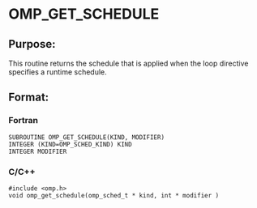# OMP_GET_SCHEDULE

## Purpose:

This routine returns the schedule that is applied when the loop directive specifies a runtime schedule.

## Format:

### Fortran	
```
SUBROUTINE OMP_GET_SCHEDULE(KIND, MODIFIER)
INTEGER (KIND=OMP_SCHED_KIND) KIND
INTEGER MODIFIER
```

### C/C++	
```
#include <omp.h>
void omp_get_schedule(omp_sched_t * kind, int * modifier ) 
```
